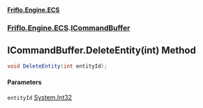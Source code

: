 #### [Friflo.Engine.ECS](index.md 'index')
### [Friflo.Engine.ECS](Friflo.Engine.ECS.md 'Friflo.Engine.ECS').[ICommandBuffer](ICommandBuffer.md 'Friflo.Engine.ECS.ICommandBuffer')

## ICommandBuffer.DeleteEntity(int) Method

```csharp
void DeleteEntity(int entityId);
```
#### Parameters

<a name='Friflo.Engine.ECS.ICommandBuffer.DeleteEntity(int).entityId'></a>

`entityId` [System.Int32](https://docs.microsoft.com/en-us/dotnet/api/System.Int32 'System.Int32')
